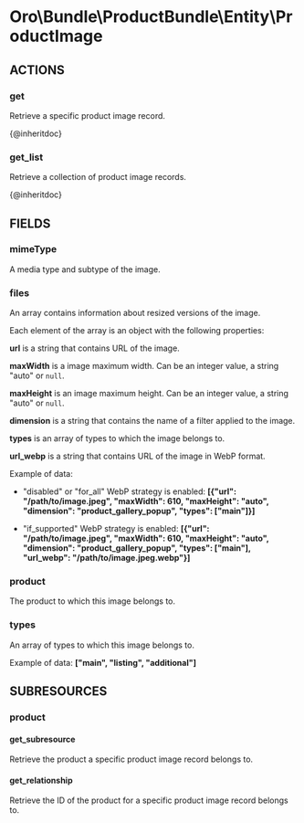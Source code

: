 # Oro\Bundle\ProductBundle\Entity\ProductImage

## ACTIONS

### get

Retrieve a specific product image record.

{@inheritdoc}

### get_list

Retrieve a collection of product image records.

{@inheritdoc}

## FIELDS

### mimeType

A media type and subtype of the image.

### files

An array contains information about resized versions of the image.

Each element of the array is an object with the following properties:

**url** is a string that contains URL of the image.

**maxWidth** is a image maximum width. Can be an integer value, a string "auto" or `null`.

**maxHeight** is an image maximum height. Can be an integer value, a string "auto" or `null`.

**dimension** is a string that contains the name of a filter applied to the image.

**types** is an array of types to which the image belongs to.

**url_webp** is a string that contains URL of the image in WebP format.

Example of data:

- "disabled" or "for_all" WebP strategy is enabled: **\[{"url": "/path/to/image.jpeg", "maxWidth": 610, "maxHeight": "auto", "dimension": "product_gallery_popup", "types": \["main"\]}\]**

- "if_supported" WebP strategy is enabled: **\[{"url": "/path/to/image.jpeg", "maxWidth": 610, "maxHeight": "auto", "dimension": "product_gallery_popup", "types": \["main"\], "url_webp": "/path/to/image.jpeg.webp"}\]**

### product

The product to which this image belongs to.

### types

An array of types to which this image belongs to.

Example of data: **\["main", "listing", "additional"\]**

## SUBRESOURCES

### product

#### get_subresource

Retrieve the product a specific product image record belongs to.

#### get_relationship

Retrieve the ID of the product for a specific product image record belongs to.
